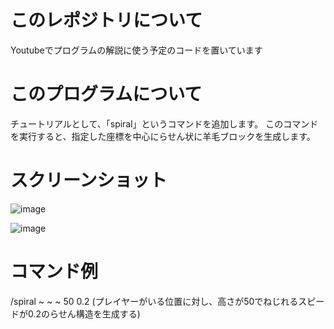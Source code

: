 # このレポジトリについて
Youtubeでプログラムの解説に使う予定のコードを置いています

# このプログラムについて
チュートリアルとして、「spiral」というコマンドを追加します。
このコマンドを実行すると、指定した座標を中心にらせん状に羊毛ブロックを生成します。

# スクリーンショット
![image](https://github.com/user-attachments/assets/4a5ab98a-b028-44c7-b9ce-156520d4d42e)

![image](https://github.com/user-attachments/assets/dc9bdf05-5526-41d7-9b85-5faae928f469)


# コマンド例
/spiral ~ ~ ~ 50 0.2
(プレイヤーがいる位置に対し、高さが50でねじれるスピードが0.2のらせん構造を生成する)
